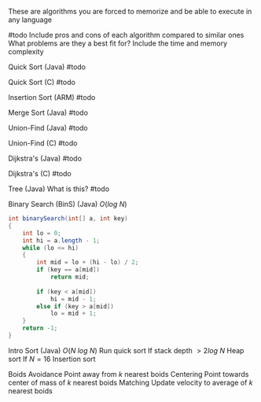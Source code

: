 These are algorithms you are forced to memorize and be able to execute in any language

#todo 
	Include pros and cons of each algorithm compared to similar ones
	What problems are they a best fit for?
	Include the time and memory complexity

Quick Sort (Java)
	#todo 

Quick Sort (C)
	#todo 

Insertion Sort (ARM)
	#todo 

Merge Sort (Java)
	#todo 

Union-Find (Java)
	#todo 

Union-Find (C)
	#todo 

Dijkstra's (Java)
	#todo 

Dijkstra's (C)
	#todo 

Tree (Java)
	What is this?
	#todo

Binary Search (BinS) (Java)
$O(log\ N)$
```java
int binarySearch(int[] a, int key)
{
	int lo = 0;
	int hi = a.length - 1;
	while (lo <= hi)
	{
		int mid = lo + (hi - lo) / 2;
		if (key == a[mid])
			return mid;
		
		if (key < a[mid])
			hi = mid - 1;
		else if (key > a[mid])
			lo = mid + 1;
	}
	return -1;
}
```

Intro Sort (Java)
	$O(N \ log \ N)$
	Run quick sort
	If stack depth $> 2 log \ N$
		Heap sort
	If $N = 16$
		Insertion sort

Boids
	Avoidance
		Point away from $k$ nearest boids
	Centering
		Point towards center of mass of $k$ nearest boids
	Matching
		Update velocity to average of $k$ nearest boids